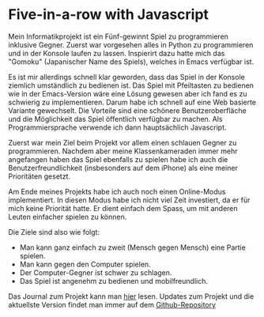 # Five-in-a-row with Javascript
Mein Informatikprojekt ist ein Fünf-gewinnt Spiel zu programmieren inklusive Gegner.
Zuerst war vorgesehen alles in Python zu programmieren und in der Konsole laufen zu lassen.
Inspierirt dazu hatte mich das "Gomoku" (Japanischer Name des Spiels), welches in Emacs verfügbar ist.

Es ist mir allerdings schnell klar geworden, dass das Spiel in der Konsole ziemlich umständlich zu bedienen ist. Das Spiel mit Pfeiltasten zu bedienen wie in der Emacs-Version wäre eine Lösung gewesen aber ich fand es zu schwierig zu implementieren. 
Darum habe ich schnell auf eine Web basierte Variante gewechselt. Die Vorteile sind eine schönere Benutzeroberfläche und die Möglichkeit das Spiel öffentlich verfügbar zu machen. Als Programmiersprache verwende ich dann hauptsächlich Javascript.

Zuerst war mein Ziel beim Projekt vor allem einen schlauen Gegner zu programmieren.
Nachdem aber meine Klassenkameraden immer mehr angefangen haben das Spiel ebenfalls zu spielen habe ich auch die Benutzerfreundlichkeit (insbesonders auf dem iPhone) als eine meiner Prioritäten gesetzt.

Am Ende meines Projekts habe ich auch noch einen Online-Modus implementiert. In diesen Modus habe ich nicht viel Zeit investiert, da er für mich keine Priorität hatte. Er dient einfach dem Spass, um mit anderen Leuten einfacher spielen zu können.

Die Ziele sind also wie folgt:

- Man kann ganz einfach zu zweit (Mensch gegen Mensch) eine Partie spielen.
- Man kann gegen den Computer spielen.
- Der Computer-Gegner ist schwer zu schlagen.
- Das Spiel ist angenehm zu bedienen und mobilfreundlich.


Das Journal zum Projekt kann man [hier](journal.md) lesen.
Updates zum Projekt und die aktuellste Version findet man immer auf dem [Github-Repository](https://github.com/jotron/gomoku)

